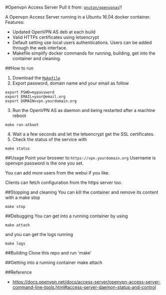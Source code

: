 #Openvpn Access Server
Pull it from: [`gnuton/openvpnas`](https://hub.docker.com/r/gnuton/openvpnas/)!!

A Openvpn Access Server running in a Ubuntu 16.04 docker container.
Features:
* Updated OpenVPN AS deb at each build
* Valid HTTPs certificates using letsencrypt
* Default setting use local users authentications. Users can be added through the web interface.
* Makefile simplify docker commands for running, building, get into the container and cleaning. 

##How to run
1. Download the  [`Makefile`](https://raw.githubusercontent.com/gnuton/docker-openvpnas/master/Makefile)
2. Export password, domain name and your email as follow 
```
export PSWD=mypassword
export EMAIL=your@email.org
export DOMAIN=vpn.yourdomain.org
```
3. Run the OpenVPN AS as daemon and being restarted after a machine reboot
```
make run-atboot
```
4. Wait a a few seconds and let the letsencrypt get the SSL certificates.
5. Check the status of the service with 
```
make status
```


##Usage
Point your broswer to ```https://vpn.yourdomain.org```
Username is openvpn password is the one you set.

You can add more users from the webui if you like.

Clients can fetch configuration from the https server too.

##Stopping and cleaning 
You can kill the container and remove its content with a make stop
```
make stop
```

##Debugging
You can get into a running container by using
```
make attach
```
and you can get the logs running
```
make logs
```

##Building
Clone this repo and run 'make'

##Getting into a running container
make attach

##Reference
* https://docs.openvpn.net/docs/access-server/openvpn-access-server-command-line-tools.html#access-server-daemon-status-and-control


